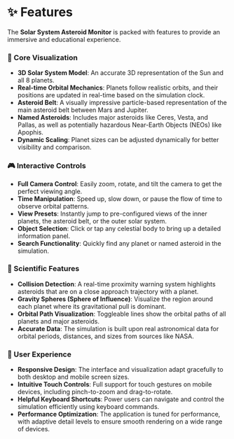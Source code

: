# ✨ Features

The **Solar System Asteroid Monitor** is packed with features to provide an immersive and educational experience.

### 🌟 Core Visualization

- **3D Solar System Model**: An accurate 3D representation of the Sun and all 8 planets.
- **Real-time Orbital Mechanics**: Planets follow realistic orbits, and their positions are updated in real-time based on the simulation clock.
- **Asteroid Belt**: A visually impressive particle-based representation of the main asteroid belt between Mars and Jupiter.
- **Named Asteroids**: Includes major asteroids like Ceres, Vesta, and Pallas, as well as potentially hazardous Near-Earth Objects (NEOs) like Apophis.
- **Dynamic Scaling**: Planet sizes can be adjusted dynamically for better visibility and comparison.

### 🎮 Interactive Controls

- **Full Camera Control**: Easily zoom, rotate, and tilt the camera to get the perfect viewing angle.
- **Time Manipulation**: Speed up, slow down, or pause the flow of time to observe orbital patterns.
- **View Presets**: Instantly jump to pre-configured views of the inner planets, the asteroid belt, or the outer solar system.
- **Object Selection**: Click or tap any celestial body to bring up a detailed information panel.
- **Search Functionality**: Quickly find any planet or named asteroid in the simulation.

### 🔬 Scientific Features

- **Collision Detection**: A real-time proximity warning system highlights asteroids that are on a close approach trajectory with a planet.
- **Gravity Spheres (Sphere of Influence)**: Visualize the region around each planet where its gravitational pull is dominant.
- **Orbital Path Visualization**: Toggleable lines show the orbital paths of all planets and major asteroids.
- **Accurate Data**: The simulation is built upon real astronomical data for orbital periods, distances, and sizes from sources like NASA.

### 📱 User Experience

- **Responsive Design**: The interface and visualization adapt gracefully to both desktop and mobile screen sizes.
- **Intuitive Touch Controls**: Full support for touch gestures on mobile devices, including pinch-to-zoom and drag-to-rotate.
- **Helpful Keyboard Shortcuts**: Power users can navigate and control the simulation efficiently using keyboard commands.
- **Performance Optimization**: The application is tuned for performance, with adaptive detail levels to ensure smooth rendering on a wide range of devices.
